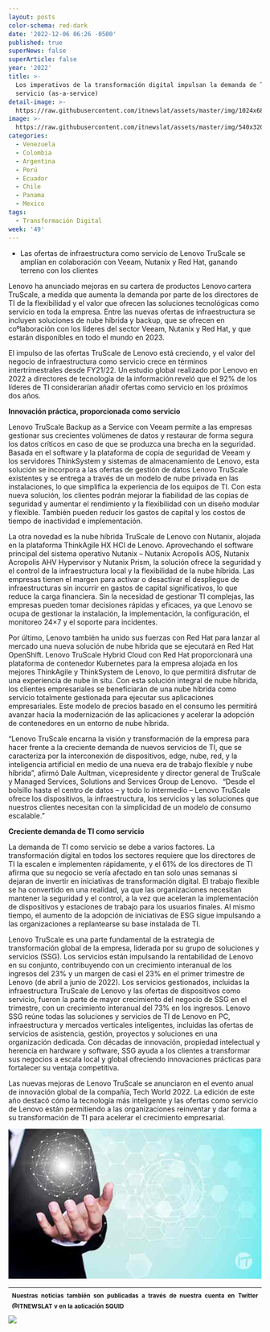 ```yaml
---
layout: posts
color-schema: red-dark
date: '2022-12-06 06:26 -0500'
published: true
superNews: false
superArticle: false
year: '2022'
title: >-
  Los imperativos de la transformación digital impulsan la demanda de TI como
  servicio (as-a-service)
detail-image: >-
  https://raw.githubusercontent.com/itnewslat/assets/master/img/1024x680/TransformacionDigital-g.jpg
image: >-
  https://raw.githubusercontent.com/itnewslat/assets/master/img/540x320/TransformacionDigital-p.jpg
categories:
  - Venezuela
  - Colombia
  - Argentina
  - Perú
  - Ecuador
  - Chile
  - Panama
  - Mexico
tags:
  - Transformación Digital
week: '49'
---
```

- Las ofertas de infraestructura como servicio de Lenovo TruScale se amplían en colaboración con Veeam, Nutanix y Red Hat, ganando terreno con los clientes

Lenovo ha anunciado mejoras en su cartera de productos Lenovo cartera TruScale, a medida que aumenta la demanda por parte de los directores de TI de la flexibilidad y el valor que ofrecen las soluciones tecnológicas como servicio en toda la empresa.  Entre las nuevas ofertas de infraestructura se incluyen soluciones de nube híbrida y backup, que se ofrecen en coºlaboración con los líderes del sector Veeam, Nutanix y Red Hat, y que estarán disponibles en todo el mundo en 2023. 

El impulso de las ofertas TruScale de Lenovo está creciendo, y el valor del negocio de infraestructura como servicio crece en términos intertrimestrales desde FY21/22.  Un estudio global realizado por Lenovo en 2022 a directores de tecnología de la información reveló que el 92% de los líderes de TI considerarían añadir ofertas como servicio en los próximos dos años. 

**Innovación práctica, proporcionada como servicio**

Lenovo TruScale Backup as a Service con Veeam permite a las empresas gestionar sus crecientes volúmenes de datos y restaurar de forma segura los datos críticos en caso de que se produzca una brecha en la seguridad.  Basada en el software y la plataforma de copia de seguridad de Veeam y los servidores ThinkSystem y sistemas de almacenamiento de Lenovo, esta solución se incorpora a las ofertas de gestión de datos Lenovo TruScale existentes y se entrega a través de un modelo de nube privada en las instalaciones, lo que simplifica la experiencia de los equipos de TI. Con esta nueva solución, los clientes podrán mejorar la fiabilidad de las copias de seguridad y aumentar el rendimiento y la flexibilidad con un diseño modular y flexible.  También pueden reducir los gastos de capital y los costos de tiempo de inactividad e implementación. 

La otra novedad es la nube híbrida TruScale de Lenovo con Nutanix, alojada en la plataforma ThinkAgile HX HCI de Lenovo.  Aprovechando el software principal del sistema operativo Nutanix – Nutanix Acropolis AOS, Nutanix Acropolis AHV Hypervisor y Nutanix Prism, la solución ofrece la seguridad y el control de la infraestructura local y la flexibilidad de la nube híbrida.  Las empresas tienen el margen para activar o desactivar el despliegue de infraestructuras sin incurrir en gastos de capital significativos, lo que reduce la carga financiera.  Sin la necesidad de gestionar TI complejas, las empresas pueden tomar decisiones rápidas y eficaces, ya que Lenovo se ocupa de gestionar la instalación, la implementación, la configuración, el monitoreo 24×7 y el soporte para incidentes. 

Por último, Lenovo también ha unido sus fuerzas con Red Hat para lanzar al mercado una nueva solución de nube híbrida que se ejecutará en Red Hat OpenShift.  Lenovo TruScale Hybrid Cloud con Red Hat proporcionará una plataforma de contenedor Kubernetes para la empresa alojada en los mejores ThinkAgile y ThinkSystem de Lenovo, lo que permitirá disfrutar de una experiencia de nube in situ.  Con esta solución integral de nube híbrida, los clientes empresariales se beneficiarán de una nube híbrida como servicio totalmente gestionada para ejecutar sus aplicaciones empresariales.  Este modelo de precios basado en el consumo les permitirá avanzar hacia la modernización de las aplicaciones y acelerar la adopción de contenedores en un entorno de nube híbrida. 

“Lenovo TruScale encarna la visión y transformación de la empresa para hacer frente a la creciente demanda de nuevos servicios de TI, que se caracteriza por la interconexión de dispositivos, edge, nube, red, y la inteligencia artificial en medio de una nueva era de trabajo flexible y nube híbrida”, afirmó Dale Aultman, vicepresidente y director general de TruScale y Managed Services, Solutions and Services Group de Lenovo.   “Desde el bolsillo hasta el centro de datos – y todo lo intermedio – Lenovo TruScale ofrece los dispositivos, la infraestructura, los servicios y las soluciones que nuestros clientes necesitan con la simplicidad de un modelo de consumo escalable.” 

**Creciente demanda de TI como servicio**

La demanda de TI como servicio se debe a varios factores. La transformación digital en todos los sectores requiere que los directores de TI la escalen e implementen rápidamente, y el 61% de los directores de TI afirma que su negocio se vería afectado en tan solo unas semanas si dejaran de invertir en iniciativas de transformación digital.  El trabajo flexible se ha convertido en una realidad, ya que las organizaciones necesitan mantener la seguridad y el control, a la vez que aceleran la implementación de dispositivos y estaciones de trabajo para los usuarios finales.  Al mismo tiempo, el aumento de la adopción de iniciativas de ESG sigue impulsando a las organizaciones a replantearse su base instalada de TI. 

Lenovo TruScale es una parte fundamental de la estrategia de transformación global de la empresa, liderada por su grupo de soluciones y servicios (SSG). Los servicios están impulsando la rentabilidad de Lenovo en su conjunto, contribuyendo con un crecimiento interanual de los ingresos del 23% y un margen de casi el 23% en el primer trimestre de Lenovo (de abril a junio de 2022).  Los servicios gestionados, incluidas la infraestructura TruScale de Lenovo y las ofertas de dispositivos como servicio, fueron la parte de mayor crecimiento del negocio de SSG en el trimestre, con un crecimiento interanual del 73% en los ingresos. 
Lenovo SSG reúne todas las soluciones y servicios de TI de Lenovo en PC, infraestructura y mercados verticales inteligentes, incluidas las ofertas de servicios de asistencia, gestión, proyectos y soluciones en una organización dedicada. Con décadas de innovación, propiedad intelectual y herencia en hardware y software, SSG ayuda a los clientes a transformar sus negocios a escala local y global ofreciendo innovaciones prácticas para fortalecer su ventaja competitiva. 

Las nuevas mejoras de Lenovo TruScale se anunciaron en el evento anual de innovación global de la compañía, Tech World 2022. La edición de este año destacó cómo la tecnología más inteligente y las ofertas como servicio de Lenovo están permitiendo a las organizaciones reinventar y dar forma a su transformación de TI para acelerar el crecimiento empresarial. 

![](https://raw.githubusercontent.com/itnewslat/assets/master/img/540x320/TransformacionDigital-p.jpg)

<table style="height: 42px;" width="569">
<tbody>
<tr>
<td style="text-align: justify;"><sub><strong>Nuestras noticias también son publicadas a través de nuestra cuenta en Twitter <a href="https://twitter.com/itnewslat?lang=es">@ITNEWSLAT</a> y en la aplicación <a href="https://squidapp.co/en/">SQUID</a></strong></sub></td>
</tr>
</tbody>
</table>

<img src="https://tracker.metricool.com/c3po.jpg?hash=56f88a41e39ab42c063cc51676587a04"/>